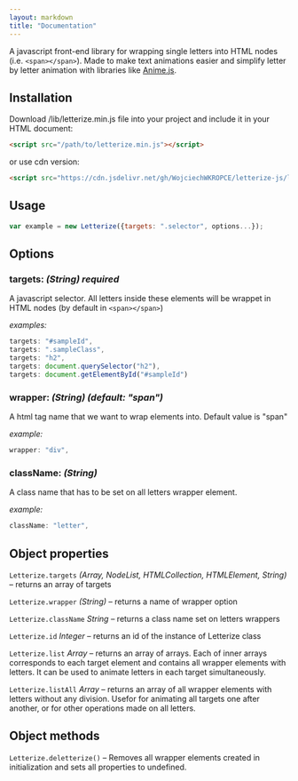 ```yaml
---
layout: markdown
title: "Documentation"
---
```


A javascript front-end library for wrapping single letters into HTML nodes (i.e. `<span></span>`). Made to make text animations easier and simplify letter by letter animation with libraries like [Anime.js](https://github.com/juliangarnier/anime/).

## Installation

Download /lib/letterize.min.js file into your project and include it in your HTML document:

```html
<script src="/path/to/letterize.min.js"></script>
```

or use cdn version:

```html
<script src="https://cdn.jsdelivr.net/gh/WojciechWKROPCE/letterize-js/lib/letterize.min.js"></script>
```

## Usage

```javascript
var example = new Letterize({targets: ".selector", options...});
```

## Options

### targets: _(String) **required**_

A javascript selector. All letters inside these elements will be wrappet in HTML nodes (by default in `<span></span>`)

_examples:_

```javascript
targets: "#sampleId",
targets: ".sampleClass",
targets: "h2",
targets: document.querySelector("h2"),
targets: document.getElementById("#sampleId")
```

### wrapper: _(String) (default: "span")_

A html tag name that we want to wrap elements into. Default value is "span"

_example:_

```javascript
wrapper: "div",
```

### className: _(String)_

A class name that has to be set on all letters wrapper element.

_example:_

```javascript
className: "letter",
```

## Object properties

`Letterize.targets` _(Array, NodeList, HTMLCollection, HTMLElement, String)_ – returns an array of targets

`Letterize.wrapper` _(String)_ – returns a name of wrapper option

`Letterize.className` _String_ – returns a class name set on letters wrappers

`Letterize.id` _Integer_ – returns an id of the instance of Letterize class

`Letterize.list` _Array_ – returns an array of arrays. Each of inner arrays corresponds to each target element and contains all wrapper elements with letters. It can be used to animate letters in each target simultaneously.

`Letterize.listAll` _Array_ – returns an array of all wrapper elements with letters without any division. Usefor for animating all targets one after another, or for other operations made on all letters.

## Object methods

`Letterize.deletterize()` – Removes all wrapper elements created in initialization and sets all properties to undefined.
